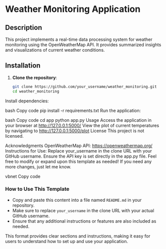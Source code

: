 # Weather Monitoring Application

## Description
This project implements a real-time data processing system for weather monitoring using the OpenWeatherMap API. It provides summarized insights and visualizations of current weather conditions.

## Installation

1. **Clone the repository**:
   ```bash
   git clone https://github.com/your_username/weather_monitoring.git
   cd weather_monitoring
Install dependencies:

bash
Copy code
pip install -r requirements.txt
Run the application:

bash
Copy code
cd app
python app.py
Usage
Access the application in your browser at http://127.0.0.1:5000/
View the plot of current temperatures by navigating to http://127.0.0.1:5000/plot
License
This project is not licensed.

Acknowledgments
OpenWeatherMap API: https://openweathermap.org/
Instructions for Use:
Replace your_username in the clone URL with your GitHub username.
Ensure the API key is set directly in the app.py file.
Feel free to modify or expand upon this template as needed! If you need any more changes, just let me know.

vbnet
Copy code

### How to Use This Template
- Copy and paste this content into a file named `README.md` in your repository.
- Make sure to replace `your_username` in the clone URL with your actual GitHub username.
- Ensure that any additional instructions or features are also included as needed.

This format provides clear sections and instructions, making it easy for users to understand how to set up and use your application.





